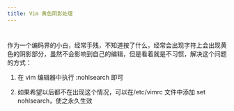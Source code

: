 ```yaml
---
title: Vim 黄色阴影处理
---
```


#

作为一个编码界的小白，经常手残，不知道按了什么，经常会出现字符上会出现黄色的阴影部分，虽然不会影响到自己的编辑，但是看着就是不习惯，解决这个问题的方式：

1. 在 vim 编辑器中执行 :nohlsearch 即可

2. 如果希望以后都不在出现这个情况，可以在/etc/vimrc 文件中添加 set nohlsearch，使之永久生效
